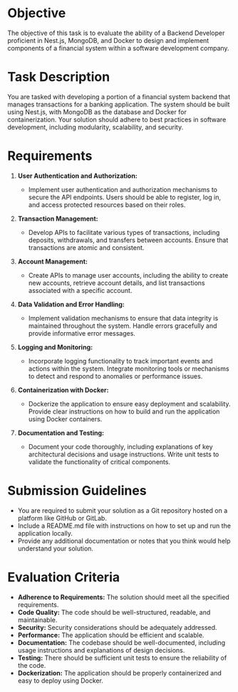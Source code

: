 # Objective

The objective of this task is to evaluate the ability of a Backend Developer proficient in Nest.js, MongoDB, and Docker to design and implement components of a financial system within a software development company.

# Task Description

You are tasked with developing a portion of a financial system backend that manages transactions for a banking application. The system should be built using Nest.js, with MongoDB as the database and Docker for containerization. Your solution should adhere to best practices in software development, including modularity, scalability, and security.

# Requirements

1. **User Authentication and Authorization:**
    - Implement user authentication and authorization mechanisms to secure the API endpoints. Users should be able to register, log in, and access protected resources based on their roles.

2. **Transaction Management:**
    - Develop APIs to facilitate various types of transactions, including deposits, withdrawals, and transfers between accounts. Ensure that transactions are atomic and consistent.

3. **Account Management:**
    - Create APIs to manage user accounts, including the ability to create new accounts, retrieve account details, and list transactions associated with a specific account.

4. **Data Validation and Error Handling:**
    - Implement validation mechanisms to ensure that data integrity is maintained throughout the system. Handle errors gracefully and provide informative error messages.

5. **Logging and Monitoring:**
    - Incorporate logging functionality to track important events and actions within the system. Integrate monitoring tools or mechanisms to detect and respond to anomalies or performance issues.

6. **Containerization with Docker:**
    - Dockerize the application to ensure easy deployment and scalability. Provide clear instructions on how to build and run the application using Docker containers.

7. **Documentation and Testing:**
    - Document your code thoroughly, including explanations of key architectural decisions and usage instructions. Write unit tests to validate the functionality of critical components.

# Submission Guidelines

- You are required to submit your solution as a Git repository hosted on a platform like GitHub or GitLab.
- Include a README.md file with instructions on how to set up and run the application locally.
- Provide any additional documentation or notes that you think would help understand your solution.

# Evaluation Criteria

- **Adherence to Requirements:** The solution should meet all the specified requirements.
- **Code Quality:** The code should be well-structured, readable, and maintainable.
- **Security:** Security considerations should be adequately addressed.
- **Performance:** The application should be efficient and scalable.
- **Documentation:** The codebase should be well-documented, including usage instructions and explanations of design decisions.
- **Testing:** There should be sufficient unit tests to ensure the reliability of the code.
- **Dockerization:** The application should be properly containerized and easy to deploy using Docker.
